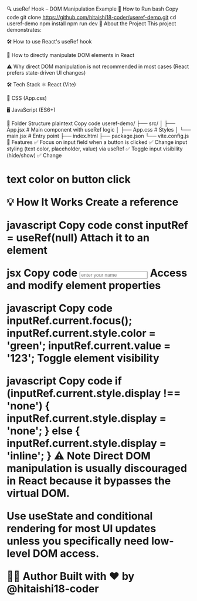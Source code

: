 🔍 useRef Hook – DOM Manipulation Example
🚀 How to Run
bash
Copy code
git clone https://github.com/hitaishi18-coder/useref-demo.git
cd useref-demo
npm install
npm run dev
🧠 About the Project
This project demonstrates:

🛠 How to use React's useRef hook

🎯 How to directly manipulate DOM elements in React

⚠ Why direct DOM manipulation is not recommended in most cases (React prefers state-driven UI changes)

🛠 Tech Stack
⚛️ React (Vite)

🎨 CSS (App.css)

🖥 JavaScript (ES6+)

📂 Folder Structure
plaintext
Copy code
useref-demo/
├── src/
│   ├── App.jsx           # Main component with useRef logic
│   ├── App.css           # Styles
│   └── main.jsx          # Entry point
├── index.html
├── package.json
└── vite.config.js
📸 Features
✅ Focus on input field when a button is clicked
✅ Change input styling (text color, placeholder, value) via useRef
✅ Toggle input visibility (hide/show)
✅ Change <h1> text color on button click

💡 How It Works
Create a reference

javascript
Copy code
const inputRef = useRef(null)
Attach it to an element

jsx
Copy code
<input ref={inputRef} type="text" placeholder="enter your name" />
Access and modify element properties

javascript
Copy code
inputRef.current.focus();
inputRef.current.style.color = 'green';
inputRef.current.value = '123';
Toggle element visibility

javascript
Copy code
if (inputRef.current.style.display !== 'none') {
    inputRef.current.style.display = 'none';
} else {
    inputRef.current.style.display = 'inline';
}
⚠ Note
Direct DOM manipulation is usually discouraged in React because it bypasses the virtual DOM.

Use useState and conditional rendering for most UI updates unless you specifically need low-level DOM access.

🧑‍💻 Author
Built with ❤️ by @hitaishi18-coder